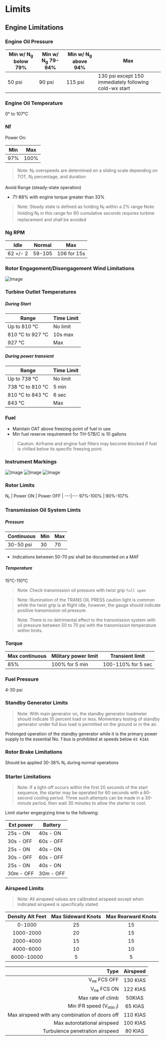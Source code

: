 # Limits

## Engine Limitations

### Engine Oil Pressure
|Min w/ N<sub>g</sub> below 79%	| Min w/ N<sub>g</sub> 79-94%	| Min w/ N<sub>g</sub> above 94%	| Max |
|---|---|---|---|
50 psi	| 90 psi	| 115 psi	| 130 psi except 150 immediately following cold-wx start


### Engine Oil Temperature

0&deg; to 107&deg;C

### Nf

Power On:

|Min 	| Max |
|---|---|
|97% 	|	100%|

> Note: N<sub>f</sub> overspeeds are determined on a sliding scale depending on TOT, N<sub>f</sub> percentage, and duration

Avoid Range (steady-state operation)
 - 71-88% with engine torque greater than 33%
> Note: Steady state is defined as holding N<sub>f</sub> within a 2% range
> Note: Holding N<sub>f</sub> in this range for 60 cumulative seconds requires turbine replacement and shall be avoided

### Ng RPM
Idle	|	Normal	|	Max
---|---|---
|	62 +/- 2|	59-105	|	106 for 15s	|

### Rotor Engagement/Disengagement Wind Limitations

![Image][figure4-2]

### Turbine Outlet Temperatures

##### During Start

| Range | Time Limit |
|---|---|
| Up to 810 &deg;C | No limit |
| 810 &deg;C to 927 &deg;C | 10s max |
| 927 &deg;C | Max |

##### During power transient

| Range | Time Limit |
|---|---|
| Up to 738 &deg;C | No limit|
| 738 &deg;C to 810 &deg;C  | 5 min |
| 810 &deg;C to 843 &deg;C | 6 sec |
| 843 &deg;C | Max |

### Fuel

 - Maintain OAT above freezing point of fuel in use
 - Min fuel reserve requirement for TH-57B/C is 10 gallons

 > Caution: Airframe and engine fuel filters may become blocked if fuel is chilled below its specific freezing point.


### Instrument Markings

![Image][figure4-3]
![Image][figure4-3-2]
![Image][figure4-3-3]

### Rotor Limits

N<sub>r</sub> 
| Power ON | Power OFF |
---|---
97%-100% | 90%-107%



### Transmission Oil System Limts

##### Pressure

|Continuous	| Min | Max |
|---|---|---|
|30-50 psi| 30|70|

 - Indications between 50-70 psi shall be documented on a MAF

##### Temperature

15&deg;C-110&deg;C

> Note: Check transmission oil pressure with twist grip `full open`

> Note: Illumination of the TRANS OIL PRESS caution light is common while the twist grip is at flight idle, however, the gauge should indicate positive transmission oil pressure.

> Note: There is no detrimental effect to the transmission system with oil pressure between 50 to 70 psi with the transmission temperature within limits.


### Torque

|Max continuous | Military power limit | Transient limit |
|---|---|---|
|85%|100% for 5 min | 100-110% for 5 sec|

### Fuel Pressure

4-30 psi

### Standby Generator Limits

> Note: With main generator on, the standby generator loadmeter should indicate 10 percent load or less. Momentary testing of standby generator under full bus load is permitted on the ground or in the air. 

Prolonged operation of the standby generator while it is the primary power supply to the essential No. 1 bus is prohibited at speeds below `65 KIAS`

### Rotor Brake Limitations

Should be applied 30-38% N<sub>r</sub> during normal operations

### Starter Limitations

> Note: If a light-off occurs within the first 20 seconds of the start sequence, the starter may be operated for 60 seconds with a 60-second cooling period. Three such attempts can be made in a 30-minute period, then wait 30 minutes to allow the starter to cool. 

Limit starter engergizing time to the following:

| Ext power | Battery |
|---|---|
25s - ON| 40s - ON
30s - OFF| 60s - OFF
25s - ON| 40s - ON
30s - OFF| 60s - OFF
25s - ON| 40s - ON
30m - OFF| 30m - OFF


### Airspeed Limits

> Note: All airspeed values are calibrated airspeed except when indicated airspeed is specifically stated

| Density Alt Feet | Max Sideward Knots | Max Rearward Knots |
|:---:|:---:|:---:|
|0-1000|25|15|
|1000-2000|20|15|
|2000-4000|15|15|
|4000-6000|10|10|
|6000-10000|5|5|

| Type | Airspeed |
|---:|:---:|
| V<sub>ne</sub> FCS OFF | 130 KIAS |
| V<sub>ne</sub> FCS ON | 122 KIAS |
| Max rate of climb | 50KIAS |
| Min IFR speed (V<sub>min i</sub>) | 65 KIAS |
| Max airspeed with any combination of doors off | 110 KIAS |
| Max autorotational airspeed | 100 KIAS |
| Turbulence penetration airspeed | 80 KIAS |









[figure4-2]: https://github.com/wesleyem/th57/blob/master/images/figure4-2.png?raw=true
[figure4-3]: https://github.com/wesleyem/th57/blob/master/images/figure4-3.png?raw=true
[figure4-3-2]: https://github.com/wesleyem/th57/blob/master/images/figure4-3-2.png?raw=true
[figure4-3-3]: https://github.com/wesleyem/th57/blob/master/images/figure4-3-3.png?raw=true